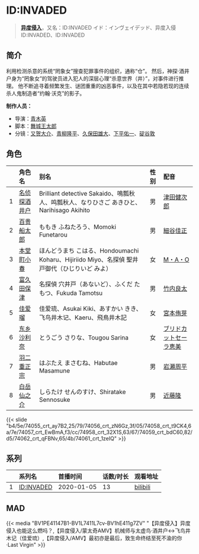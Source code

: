 # ID:INVADED


> <u>**[异度侵入](http://bgm.tv/subject/285776)**</u>，又名：ID:INVADED イド：インヴェイデッド、异度入侵 ID:INVADED、ID:INVADED

## 简介


利用检测杀意的系统“罔象女”搜查犯罪事件的组织，通称“仓”。
然后，神探·酒井户身为“罔象女”的驾驶员进入犯人的深层心理“杀意世界（井）”，对事件进行推理。
他不断追寻着频繁发生、谜团重重的凶恶事件，以及在其中若隐若现的连续杀人鬼制造者“约翰·沃克”的影子。

**制作人员：**
- 导演：[青木英](http://bgm.tv/person/1828)
- 脚本：[舞城王太郎](http://bgm.tv/person/8709)
- 分镜：[又贺大介](http://bgm.tv/person/12346)、[青柳隆平](http://bgm.tv/person/27108)、[久保田雄大](http://bgm.tv/person/13579)、[下平佑一](http://bgm.tv/person/26543)、[碇谷敦](http://bgm.tv/person/12343)

## 角色

|     |   角色名   |   别名  | 性别 |  配音  |
|:--- |:------  |:----      |:---  |:--   |
| 1 | [名侦探酒井户](http://bgm.tv/character/74055) | Brilliant detective Sakaido、鳴瓢秋人、鸣瓢秋人、なりひさご あきひと、Narihisago Akihito | 男 | [津田健次郎](http://bgm.tv/person/3977) |
| 2 | [百贵船太郎](http://bgm.tv/character/74056) | ももき ふねたろう、Momoki Funetarou | 男 | [細谷佳正](http://bgm.tv/person/4982) |
| 3 | [本堂町小春](http://bgm.tv/character/74058) | ほんどうまち こはる、Hondoumachi Koharu、Hijiriido Miyo、名探偵 聖井戸御代（ひじりいど みよ） | 女 | [M・A・O](http://bgm.tv/person/10887) |
| 4 | [富久田保津](http://bgm.tv/character/74057) | 名探偵 穴井戸（あないど）、ふくだ たもつ、Fukuda Tamotsu | 男 | [竹内良太](http://bgm.tv/person/5211) |
| 5 | [佳爱瑠](http://bgm.tv/character/74958) | 佳爱琉、Asukai Kiki、あすかい きき、飞鸟井木记、Kaeru、飛鳥井木記 | 女 | [宮本侑芽](http://bgm.tv/person/5494) |
| 6 | [东乡沙利奈](http://bgm.tv/character/74059) | とうごう さりな、Tougou Sarina | 女 | [ブリドカットセーラ恵美](http://bgm.tv/person/9077) |
| 7 | [羽二重正宗](http://bgm.tv/character/74062) | はぶたえ まさむね、Habutae Masamune | 男 | [岩瀬周平](http://bgm.tv/person/28225) |
| 8 | [白岳仙之介](http://bgm.tv/character/74061) | しらたけ せんのすけ、Shiratake Sennosuke | 男 | [近藤隆](http://bgm.tv/person/4265) |

{{< slide "b4/5e/74055_crt_ay7B2,25/79/74056_crt_zN6Gz,3f/05/74058_crt_t9CK4,6a/7e/74057_crt_EwBmA,f3/cc/74958_crt_32X1S,63/67/74059_crt_bdC60,82/d5/74062_crt_qFBNv,65/4b/74061_crt_1zeIQ" >}}

## 系列

|     | 系列名        | 首播时间       | 话数/时长 | 观看地址                                                       |
|:----|:-----------|:-----------|:------|:-----------------------------------------------------------|
| 1   |[ID:INVADED](https://bgm.tv/subject/285776)| 2020-01-05 | 13    | [bilibili](https://www.bilibili.com/bangumi/play/ep307446) |

## MAD

{{< media  "BV1PE41147B1-BV1L7411L7cv-BV1hE411g7ZV" 
"【异度侵入】异度侵入也能这么燃吗？,【异度侵入/蒙太奇AMV】机械师与太虚鸟·酒井户↔︎飞鸟井木记（佳爱琉）,【异度侵入/AMV】最初亦是最后，致生命终结至死不渝的你·Last Virgin"  >}}

        
